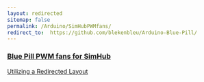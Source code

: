 ```yaml
---
layout: redirected
sitemap: false
permalink: /Arduino/SimHubPWMfans/
redirect_to:  https://github.com/blekenbleu/Arduino-Blue-Pill/
---
```

### [Blue Pill PWM fans for SimHub](https://github.com/blekenbleu/Arduino-Blue-Pill)
[Utilizing a Redirected Layout](https://superdevresources.com/redirects-jekyll-github-pages/)
